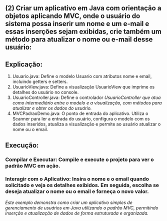 ##  (2) Criar um aplicativo em Java com orientação a objetos aplicando MVC, onde o usuário do sistema possa inserir um nome e um e-mail e essas inserções sejam exibidas, crie também um método para atualizar o nome ou e-mail desse usuário:

## Explicação:
1) Usuario.java: Define o modelo Usuario com atributos nome e email, incluindo getters e setters.
2) UsuarioView.java: Define a visualização UsuarioView que imprime os detalhes do usuário no console.
3) UsuarioController.java: Define o controlador _UsuarioController que atua como intermediário entre o modelo e a visualização, com métodos para atualizar e obter os dados do usuário._
4) MVCPadraoDemo.java: O ponto de entrada do aplicativo. Utiliza o Scanner para ler a entrada do usuário, configura o modelo com os dados inseridos, atualiza a visualização e permite ao usuário atualizar o nome ou o email.

## Execução:
### Compilar e Executar: Compile e execute o projeto para ver o padrão MVC em ação.

### Interagir com o Aplicativo: Insira o nome e o email quando solicitado e veja os detalhes exibidos. Em seguida, escolha se deseja atualizar o nome ou o email e forneça o novo valor.

_Este exemplo demonstra como criar um aplicativo simples de gerenciamento de usuários em Java utilizando o padrão MVC, permitindo inserção e atualização de dados de forma estruturada e organizada._